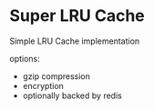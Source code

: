 # Super LRU Cache

Simple LRU Cache implementation

options:
- gzip compression
- encryption
- optionally backed by redis